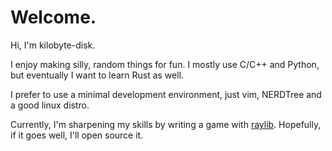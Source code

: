 # Welcome.

Hi, I'm kilobyte-disk.

I enjoy making silly, random things for fun.
I mostly use C/C++ and Python, but eventually I want to learn Rust as well.

I prefer to use a minimal development environment, just vim, NERDTree and a good linux distro.

Currently, I'm sharpening my skills by writing a game with [raylib](https://raylib.com/index.html).
Hopefully, if it goes well, I'll open source it.
